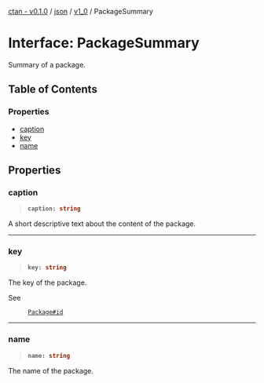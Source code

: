 [ctan - v0.1.0](../README.md) / [json](../modules/json.md) / [v1\_0](../modules/json.v1_0.md) / PackageSummary

# Interface: PackageSummary

Summary of a package.

## Table of Contents

### Properties

- [caption](json.v1_0.PackageSummary.md#caption)
- [key](json.v1_0.PackageSummary.md#key)
- [name](json.v1_0.PackageSummary.md#name)

## Properties

### caption

> <b>
>
> ```typescript
> caption: string
> ```
>
> </b>

A short descriptive text about the content of the package.

<dl>

</dl>

___

### key

> <b>
>
> ```typescript
> key: string
> ```
>
> </b>

The key of the package.

<dl>
<dt> See</dt>
<dd><p>

[`Package#id`](json.v1_0.Package.md#id)

</p></dd>
</dl>

___

### name

> <b>
>
> ```typescript
> name: string
> ```
>
> </b>

The name of the package.

<dl>

</dl>
